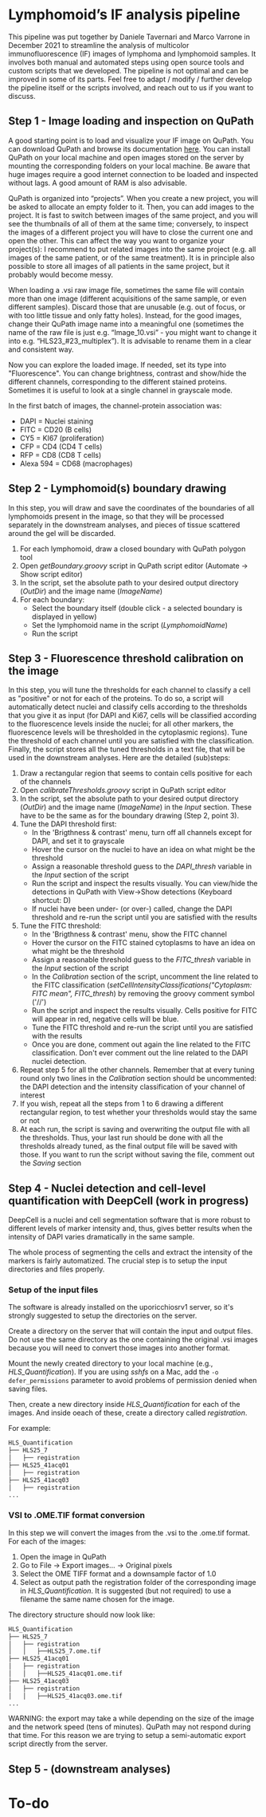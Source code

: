 # Lymphomoid’s IF analysis pipeline
This pipeline was put together by Daniele Tavernari and Marco Varrone in December 2021 to streamline the analysis of multicolor immunofluorescence (IF) images of lymphoma and lymphomoid samples. It involves both manual and automated steps using open source tools and custom scripts that we developed. The pipeline is not optimal and can be improved in some of its parts. Feel free to adapt / modify / further develop the pipeline itself or the scripts involved, and reach out to us if you want to discuss.

## Step 1 - Image loading and inspection on QuPath
A good starting point is to load and visualize your IF image on QuPath. You can download QuPath and browse its documentation [here](https://qupath.github.io/). You can install QuPath on your local machine and open images stored on the server by mounting the corresponding folders on your local machine. Be aware that huge images require a good internet connection to be loaded and inspected without lags. A good amount of RAM is also advisable. 

QuPath is organized into “projects”. When you create a new project, you will be asked to allocate an empty folder to it. Then, you can add images to the project. It is fast to switch between images of the same project, and you will see the thumbnails of all of them at the same time; conversely, to inspect the images of a different project you will have to close the current one and open the other. This can affect the way you want to organize your project(s): I recommend to put related images into the same project (e.g. all images of the same patient, or of the same treatment). It is in principle also possible to store all images of all patients in the same project, but it probably would become messy.

When loading a .vsi raw image file, sometimes the same file will contain more than one image (different acquisitions of the same sample, or even different samples). Discard those that are unusable (e.g. out of focus, or with too little tissue and only fatty holes). Instead, for the good images, change their QuPath image name into a meaningful one (sometimes the name of the raw file is just e.g. “Image_10.vsi” - you might want to change it into e.g. “HLS23_#23_multiplex”).  It is advisable to rename them in a clear and consistent way.

Now you can explore the loaded image. If needed, set its type into "Fluorescence". You can change brightness, contrast and show/hide the different channels, corresponding to the different stained proteins. Sometimes it is useful to look at a single channel in grayscale mode. 

In the first batch of images, the channel-protein association was: 
* DAPI = Nuclei staining
* FITC = CD20 (B cells)
* CY5 = KI67 (proliferation)
* CFP = CD4 (CD4 T cells)
* RFP = CD8 (CD8 T cells)
* Alexa 594 = CD68 (macrophages)


## Step 2 - Lymphomoid(s) boundary drawing
In this step, you will draw and save the coordinates of the boundaries of all lymphomoids present in the image, so that they will be processed separately in the downstream analyses, and pieces of tissue scattered around the gel will be discarded.
1. For each lymphomoid, draw a closed boundary with QuPath polygon tool
2. Open _getBoundary.groovy_ script in QuPath script editor (Automate -> Show script editor)
3. In the script, set the absolute path to your desired output directory (_OutDir_) and the image name (_ImageName_)
4. For each boundary:
   * Select the boundary itself (double click - a selected boundary is displayed in yellow)
   * Set the lymphomoid name in the script (_LymphomoidName_)
   * Run the script


## Step 3 - Fluorescence threshold calibration on the image
In this step, you will tune the thresholds for each channel to classify a cell as "positive" or not for each of the proteins. To do so, a script will automatically detect nuclei and classify cells according to the thresholds that you give it as input (for DAPI and Ki67, cells will be classified according to the fluorescence levels inside the nuclei; for all other markers, the fluorescence levels will be thresholded in the cytoplasmic regions). Tune the threshold of each channel until you are satisfied with the classification. Finally, the script stores all the tuned thresholds in a text file, that will be used in the downstream analyses. Here are the detailed (sub)steps:
1. Draw a rectangular region that seems to contain cells positive for each of the channels
2. Open _calibrateThresholds.groovy_ script in QuPath script editor
3. In the script, set the absolute path to your desired output directory (_OutDir_) and the image name (_ImageName_) in the _Input_ section. These have to be the same as for the boundary drawing (Step 2, point 3).
4. Tune the DAPI threshold first:
   * In the 'Brigthness & contrast' menu, turn off all channels except for DAPI, and set it to grayscale
   * Hover the cursor on the nuclei to have an idea on what might be the threshold
   * Assign a reasonable threshold guess to the _DAPI_thresh_ variable in the _Input_ section of the script
   * Run the script and inspect the results visually. You can view/hide the detections in QuPath with View->Show detections (Keyboard shortcut: D)
   * If nuclei have been under- (or over-) called, change the DAPI threshold and re-run the script until you are satisfied with the results
5. Tune the FITC threshold:
   * In the 'Brigthness & contrast' menu, show the FITC channel
   * Hover the cursor on the FITC stained cytoplasms to have an idea on what might be the threshold
   * Assign a reasonable threshold guess to the _FITC_thresh_ variable in the _Input_ section of the script
   * In the _Calibration_ section of the script, uncomment the line related to the FITC classification (_setCellIntensityClassifications("Cytoplasm: FITC mean", FITC_thresh_) by removing the groovy comment symbol ('//') 
   * Run the script and inspect the results visually. Cells positive for FITC will appear in red, negative cells will be blue.
   * Tune the FITC threshold and re-run the script until you are satisfied with the results
   * Once you are done, comment out again the line related to the FITC classification. Don't ever comment out the line related to the DAPI nuclei detection.
6. Repeat step 5 for all the other channels. Remember that at every tuning round only two lines in the _Calibration_ section should be uncommented: the DAPI detection and the intensity classification of your channel of interest
7. If you wish, repeat all the steps from 1 to 6 drawing a different rectangular region, to test whether your thresholds would stay the same or not
8. At each run, the script is saving and overwriting the output file with all the thresholds. Thus, your last run should be done with all the thresholds already tuned, as the final output file will be saved with those. If you want to run the script without saving the file, comment out the _Saving_ section

## Step 4 - Nuclei detection and cell-level quantification with DeepCell (work in progress)
DeepCell is a nuclei and cell segmentation software that is more robust to different levels of marker intensity and, thus, gives better results when the intensity of DAPI varies dramatically in the same sample.

The whole process of segmenting the cells and extract the intensity of the markers is fairly automatized. The crucial step is to setup the input directories and files properly.



### Setup of the input files
The software is already installed on the uporicchiosrv1 server, so it's strongly suggested to setup the directories on the server.

Create a directory on the server that will contain the input and output files. Do not use the same directory as the one containing the original .vsi images because you will need to convert those images into another format.

Mount the newly created directory to your local machine (e.g., _HLS\_Quantification_). If you are using _sshfs_ on a Mac, add the `-o defer_permissions` parameter to avoid problems of permission denied when saving files.

Then, create a new directory inside _HLS\_Quantification_ for each of the images. And inside oeach of these, create a directory called _registration_.

For example:

```bash
HLS_Quantification
├── HLS25_7
│   ├── registration
├── HLS25_41acq01
│   ├── registration
├── HLS25_41acq03
│   ├── registration
...
```

### VSI to .OME.TIF format conversion
In this step we will convert the images from the .vsi to the .ome.tif format.
For each of the images:
1. Open the image in QuPath
2. Go to File -> Export images... -> Original pixels
3. Select the OME TIFF format and a downsample factor of 1.0
4. Select as output path the registration folder of the corresponding image in _HLS\_Quantification_. It is suggested (but not required) to use a filename the same name chosen for the image.

The directory structure should now look like:
```bash
HLS_Quantification
├── HLS25_7
│   ├── registration
│   │   ├──HLS25_7.ome.tif
├── HLS25_41acq01
│   ├── registration
│   │   ├──HLS25_41acq01.ome.tif
├── HLS25_41acq03
│   ├── registration
│   │   ├──HLS25_41acq03.ome.tif
...
```

WARNING: the export may take a while depending on the size of the image and the network speed (tens of minutes). QuPath may not respond during that time.
For this reason we are trying to setup a semi-automatic export script directly from the server.

## Step 5 - (downstream analyses)

# To-do


